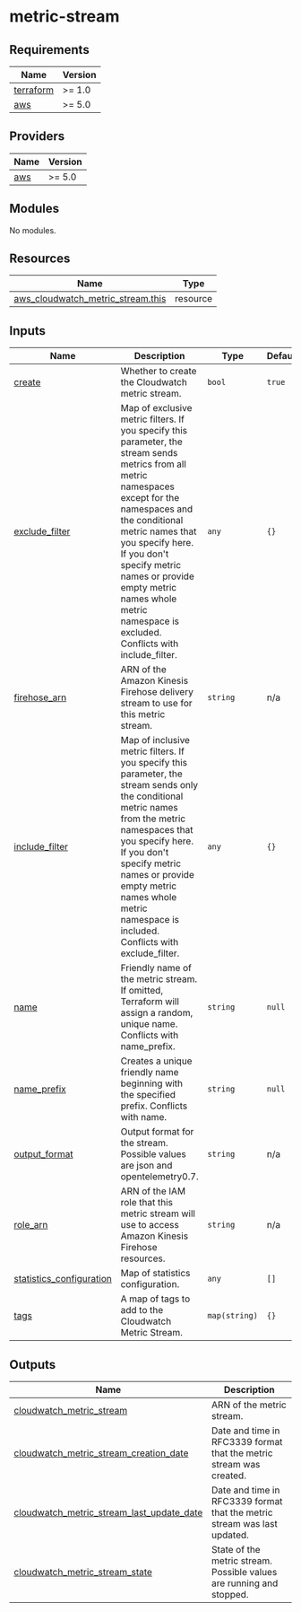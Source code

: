 # metric-stream

<!-- BEGINNING OF PRE-COMMIT-TERRAFORM DOCS HOOK -->
## Requirements

| Name | Version |
|------|---------|
| <a name="requirement_terraform"></a> [terraform](#requirement\_terraform) | >= 1.0 |
| <a name="requirement_aws"></a> [aws](#requirement\_aws) | >= 5.0 |

## Providers

| Name | Version |
|------|---------|
| <a name="provider_aws"></a> [aws](#provider\_aws) | >= 5.0 |

## Modules

No modules.

## Resources

| Name | Type |
|------|------|
| [aws_cloudwatch_metric_stream.this](https://registry.terraform.io/providers/hashicorp/aws/latest/docs/resources/cloudwatch_metric_stream) | resource |

## Inputs

| Name | Description | Type | Default | Required |
|------|-------------|------|---------|:--------:|
| <a name="input_create"></a> [create](#input\_create) | Whether to create the Cloudwatch metric stream. | `bool` | `true` | no |
| <a name="input_exclude_filter"></a> [exclude\_filter](#input\_exclude\_filter) | Map of exclusive metric filters. If you specify this parameter, the stream sends metrics from all metric namespaces except for the namespaces and the conditional metric names that you specify here. If you don't specify metric names or provide empty metric names whole metric namespace is excluded. Conflicts with include\_filter. | `any` | `{}` | no |
| <a name="input_firehose_arn"></a> [firehose\_arn](#input\_firehose\_arn) | ARN of the Amazon Kinesis Firehose delivery stream to use for this metric stream. | `string` | n/a | yes |
| <a name="input_include_filter"></a> [include\_filter](#input\_include\_filter) | Map of inclusive metric filters. If you specify this parameter, the stream sends only the conditional metric names from the metric namespaces that you specify here. If you don't specify metric names or provide empty metric names whole metric namespace is included. Conflicts with exclude\_filter. | `any` | `{}` | no |
| <a name="input_name"></a> [name](#input\_name) | Friendly name of the metric stream. If omitted, Terraform will assign a random, unique name. Conflicts with name\_prefix. | `string` | `null` | no |
| <a name="input_name_prefix"></a> [name\_prefix](#input\_name\_prefix) | Creates a unique friendly name beginning with the specified prefix. Conflicts with name. | `string` | `null` | no |
| <a name="input_output_format"></a> [output\_format](#input\_output\_format) | Output format for the stream. Possible values are json and opentelemetry0.7. | `string` | n/a | yes |
| <a name="input_role_arn"></a> [role\_arn](#input\_role\_arn) | ARN of the IAM role that this metric stream will use to access Amazon Kinesis Firehose resources. | `string` | n/a | yes |
| <a name="input_statistics_configuration"></a> [statistics\_configuration](#input\_statistics\_configuration) | Map of statistics configuration. | `any` | `[]` | no |
| <a name="input_tags"></a> [tags](#input\_tags) | A map of tags to add to the Cloudwatch Metric Stream. | `map(string)` | `{}` | no |

## Outputs

| Name | Description |
|------|-------------|
| <a name="output_cloudwatch_metric_stream"></a> [cloudwatch\_metric\_stream](#output\_cloudwatch\_metric\_stream) | ARN of the metric stream. |
| <a name="output_cloudwatch_metric_stream_creation_date"></a> [cloudwatch\_metric\_stream\_creation\_date](#output\_cloudwatch\_metric\_stream\_creation\_date) | Date and time in RFC3339 format that the metric stream was created. |
| <a name="output_cloudwatch_metric_stream_last_update_date"></a> [cloudwatch\_metric\_stream\_last\_update\_date](#output\_cloudwatch\_metric\_stream\_last\_update\_date) | Date and time in RFC3339 format that the metric stream was last updated. |
| <a name="output_cloudwatch_metric_stream_state"></a> [cloudwatch\_metric\_stream\_state](#output\_cloudwatch\_metric\_stream\_state) | State of the metric stream. Possible values are running and stopped. |
<!-- END OF PRE-COMMIT-TERRAFORM DOCS HOOK -->
